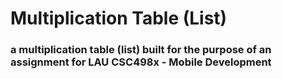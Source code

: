 # Multiplication Table (List)
### a multiplication table (list) built for the purpose of an assignment for LAU CSC498x - Mobile Development
